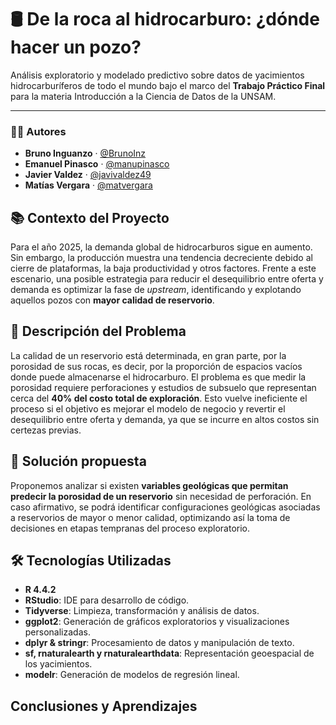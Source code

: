 # 🛢️ De la roca al hidrocarburo: ¿dónde hacer un pozo?

Análisis exploratorio y modelado predictivo sobre datos de yacimientos hidrocarburíferos de todo el mundo bajo el marco del **Trabajo Práctico Final** para la materia Introducción a la Ciencia de Datos de la UNSAM.

---

### 🧑‍💻 Autores

- **Bruno Inguanzo** · [@BrunoInz](https://github.com/BrunoInz)
- **Emanuel Pinasco** · [@manupinasco](https://github.com/manupinasco)
- **Javier Valdez** · [@javivaldez49](https://github.com/javivaldez49)
- **Matías Vergara** · [@matvergara](https://github.com/matvergara)

## 📚 Contexto del Proyecto

Para el año 2025, la demanda global de hidrocarburos sigue en aumento. Sin embargo, la producción muestra una tendencia decreciente debido al cierre de plataformas, la baja productividad y otros factores.
Frente a este escenario, una posible estrategia para reducir el desequilibrio entre oferta y demanda es optimizar la fase de _upstream_, identificando y explotando aquellos pozos con **mayor calidad de reservorio**.

## 🎯 Descripción del Problema
La calidad de un reservorio está determinada, en gran parte, por la porosidad de sus rocas, es decir, por la proporción de espacios vacíos donde puede almacenarse el hidrocarburo.
El problema es que medir la porosidad requiere perforaciones y estudios de subsuelo que representan cerca del **40% del costo total de exploración**. Esto vuelve ineficiente el proceso si el objetivo es mejorar el modelo de negocio y revertir el desequilibrio entre oferta y demanda, ya que se incurre en altos costos sin certezas previas.

## 🔧 Solución propuesta
Proponemos analizar si existen **variables geológicas que permitan predecir la porosidad de un reservorio** sin necesidad de perforación. En caso afirmativo, se podrá identificar configuraciones geológicas asociadas a reservorios de mayor o menor calidad, optimizando así la toma de decisiones en etapas tempranas del proceso exploratorio.

## 🛠️ Tecnologías Utilizadas
- **R 4.4.2**
- **RStudio**: IDE para desarrollo de código.
- **Tidyverse**: Limpieza, transformación y análisis de datos.
- **ggplot2**: Generación de gráficos exploratorios y visualizaciones personalizadas.
- **dplyr & stringr**: Procesamiento de datos y manipulación de texto.
- **sf, rnaturalearth y rnaturalearthdata**: Representación geoespacial de los yacimientos.
- **modelr**: Generación de modelos de regresión lineal.

## Conclusiones y Aprendizajes
